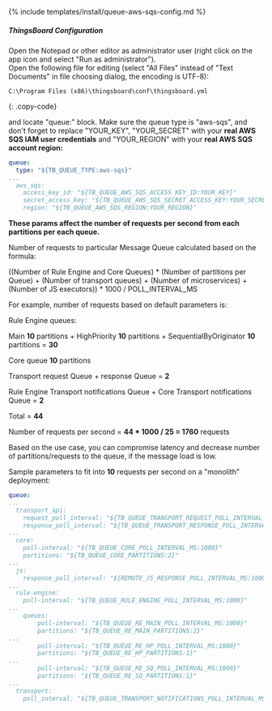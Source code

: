 {% include templates/install/queue-aws-sqs-config.md %}

##### ThingsBoard Configuration

Open the Notepad or other editor as administrator user (right click on the app icon and select "Run as administrator").  
Open the following file for editing (select "All Files" instead of "Text Documents" in file choosing dialog, the encoding is UTF-8):

```text 
C:\Program Files (x86)\thingsboard\conf\thingsboard.yml
``` 
{: .copy-code}

and locate "queue:" block. Make sure the queue type is "aws-sqs", and don't forget to replace "YOUR_KEY", "YOUR_SECRET" with your **real AWS SQS IAM user credentials** and "YOUR_REGION" with your **real AWS SQS account region:**

```yml
queue:
  type: "${TB_QUEUE_TYPE:aws-sqs}"
...
  aws_sqs:
    access_key_id: "${TB_QUEUE_AWS_SQS_ACCESS_KEY_ID:YOUR_KEY}"
    secret_access_key: "${TB_QUEUE_AWS_SQS_SECRET_ACCESS_KEY:YOUR_SECRET}"
    region: "${TB_QUEUE_AWS_SQS_REGION:YOUR_REGION}"
```

**These params affect the number of requests per second from each partitions per each queue.**

Number of requests to particular Message Queue calculated based on the formula:

((Number of Rule Engine and Core Queues) * (Number of partitions per Queue) + 
(Number of transport queues) + (Number of microservices) + (Number of JS executors)) * 1000 / POLL_INTERVAL_MS

For example, number of requests based on default parameters is:

Rule Engine queues:

Main **10** partitions + HighPriority **10** partitions + SequentialByOriginator **10** partitions = **30**

Core queue **10** partitions

Transport request Queue + response Queue = **2**

Rule Engine Transport notifications Queue + Core Transport notifications Queue = **2**

Total = **44**

Number of requests per second = **44 * 1000 / 25 = 1760** requests

Based on the use case, you can compromise latency and decrease number of partitions/requests to the queue, if the message load is low.

Sample parameters to fit into **10** requests per second on a "monolith" deployment:

```yml
queue:
...
  transport_api:
    request_poll_interval: "${TB_QUEUE_TRANSPORT_REQUEST_POLL_INTERVAL_MS:1000}"
    response_poll_interval: "${TB_QUEUE_TRANSPORT_RESPONSE_POLL_INTERVAL_MS:1000}"
...
  core:
    poll-interval: "${TB_QUEUE_CORE_POLL_INTERVAL_MS:1000}"
    partitions: "${TB_QUEUE_CORE_PARTITIONS:2}"
...
  js:
    response_poll_interval: "${REMOTE_JS_RESPONSE_POLL_INTERVAL_MS:1000}"
...
  rule-engine:
    poll-interval: "${TB_QUEUE_RULE_ENGINE_POLL_INTERVAL_MS:1000}"
...
    queues:
        poll-interval: "${TB_QUEUE_RE_MAIN_POLL_INTERVAL_MS:1000}"
        partitions: "${TB_QUEUE_RE_MAIN_PARTITIONS:2}"
...
        poll-interval: "${TB_QUEUE_RE_HP_POLL_INTERVAL_MS:1000}"
        partitions: "${TB_QUEUE_RE_HP_PARTITIONS:1}"
...
        poll-interval: "${TB_QUEUE_RE_SQ_POLL_INTERVAL_MS:1000}"
        partitions: "${TB_QUEUE_RE_SQ_PARTITIONS:1}"
...
  transport:
    poll_interval: "${TB_QUEUE_TRANSPORT_NOTIFICATIONS_POLL_INTERVAL_MS:1000}"
```
